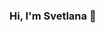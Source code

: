 ### Hi, I'm Svetlana  👋

<!--
**SvetlanaSP22/SvetlanaSP22** is a ✨ _special_ ✨ repository because its `README.md` (this file) appears on your GitHub profile.

- 🏠 I'm from Moscow region
- 🌱 I’m currently learning in GeekBrains *(<https://gb.ru>)*
- 💬 Ask me about visual merchandising
- 📫 How to reach me: sypkovas@mail.ru
- ⚡ Fun fact: The skirt is the oldest type of clothing. Until 1600-1700, the skirt was worn by everyone - men and women.
-->
